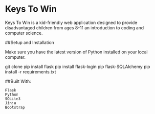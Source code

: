 # Keys To Win 

Keys To Win is a kid-friendly web application designed to provide disadvantaged children from ages 8-11 an introduction to coding and computer science.  

##Setup and Installation 

Make sure you have the latest version of Python installed on your local computer. 

git clone <repo-url>
pip install flask
pip install flask-login
pip flask-SQLAlchemy
pip install -r requirements.txt


##Built With:

    Flask
    Python
    SQLite3
    Jinja
    Bootstrap
    

  
 
    
